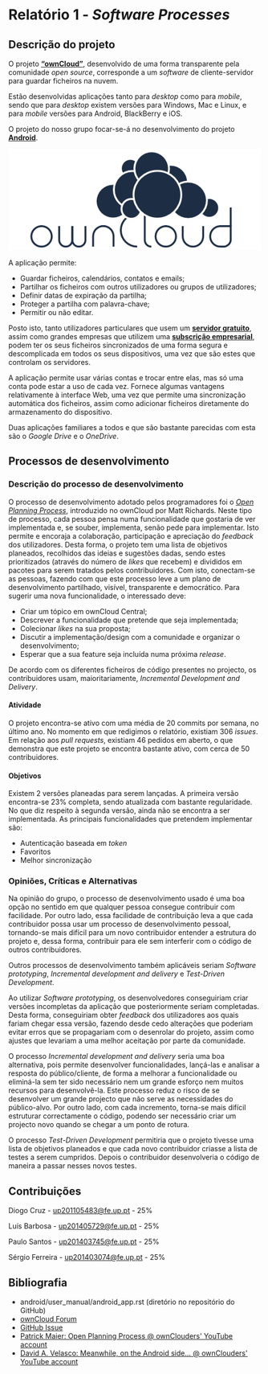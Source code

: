 # Relatório 1 - *Software Processes*

## Descrição do projeto

O projeto [**“ownCloud”**](https://owncloud.org/), desenvolvido de uma forma transparente pela comunidade *open source*, corresponde a um *software* de cliente-servidor para guardar ficheiros na nuvem.

Estão desenvolvidas aplicações tanto para *desktop* como para *mobile*, sendo que para *desktop* existem versões para Windows, Mac e Linux, e para *mobile* versões para Android, BlackBerry e iOS.

O projeto do nosso grupo focar-se-á no desenvolvimento do projeto [**Android**](https://play.google.com/store/apps/details?id=com.owncloud.android).

![owncloud](/ESOF-docs/resources/ownCloud2.png)

A aplicação permite:
* Guardar ficheiros, calendários, contatos e emails;
* Partilhar os ficheiros com outros utilizadores ou grupos de utilizadores;
* Definir datas de expiração da partilha;
* Proteger a partilha com palavra-chave;
* Permitir ou não editar.

Posto isto, tanto utilizadores particulares que usem um [**servidor gratuito**](https://owncloud.org/providers/), assim como grandes empresas que utilizem uma [**subscrição empresarial**](https://owncloud.com/), podem ter os seus ficheiros sincronizados de uma forma segura e descomplicada em todos os seus dispositivos, uma vez que são estes que controlam os servidores.

A aplicação permite usar várias contas e trocar entre elas, mas só uma conta pode estar a uso de cada vez. Fornece algumas vantagens relativamente à interface Web, uma vez que permite uma sincronização automática dos ficheiros, assim como adicionar ficheiros diretamente do armazenamento do dispositivo.

Duas aplicações familiares a todos e que são bastante parecidas com esta são o *Google Drive* e o *OneDrive*.

## Processos de desenvolvimento

### Descrição do processo de desenvolvimento

O processo de desenvolvimento adotado pelos programadores foi o [*Open Planning Process*](https://owncloud.org/blog/open-planning-process/), introduzido no ownCloud por Matt Richards. Neste tipo de processo, cada pessoa pensa numa funcionalidade que gostaria de ver implementada e, se souber, implementa, senão pede para implementar. Isto permite e encoraja a colaboração, participação e apreciação do *feedback* dos utilizadores. Desta forma, o projeto tem uma lista de objetivos planeados, recolhidos das ideias e sugestões dadas, sendo estes prioritizados (através do número de *likes* que recebem) e divididos em pacotes para serem tratados pelos contribuidores. Com isto, conectam-se as pessoas, fazendo com que este processo leve a um plano de desenvolvimento partilhado, visível, transparente e democrático.
Para sugerir uma nova funcionalidade, o interessado deve:
* Criar um tópico em ownCloud Central;
* Descrever a funcionalidade que pretende que seja implementada;
* Colecionar *likes* na sua proposta;
* Discutir a implementação/design com a comunidade e organizar o desenvolvimento;
* Esperar que a sua feature seja incluída numa próxima *release*.

De acordo com os diferentes ficheiros de código presentes no projecto, os contribuidores usam, maioritariamente, *Incremental Development and Delivery*.

#### Atividade

O projeto encontra-se ativo com uma média de 20 commits por semana, no último ano.
No momento em que redigimos o relatório, existiam 306 *issues*. Em relação aos *pull requests*, existiam 46 pedidos em aberto, o que demonstra que este projeto se encontra bastante ativo, com cerca de 50 contribuidores.

#### Objetivos

Existem 2 versões planeadas para serem lançadas. A primeira versão encontra-se 23% completa, sendo atualizada com bastante regularidade. No que diz respeito à segunda versão, ainda não se encontra a ser implementada.
As principais funcionalidades que pretendem implementar são:
* Autenticação baseada em *token*
* Favoritos
* Melhor sincronização

### Opiniões, Críticas e Alternativas

Na opinião do grupo, o processo de desenvolvimento usado é uma boa opção no sentido em que qualquer pessoa consegue contribuir com facilidade. Por outro lado, essa facilidade de contribuição leva a que cada contribuidor possa usar um processo de desenvolvimento pessoal, tornando-se mais difícil para um novo contribuidor entender a estrutura do projeto e, dessa forma, contribuir para ele sem interferir com o código de outros contribuidores.

Outros processos de desenvolvimento também aplicáveis seriam *Software prototyping*, *Incremental development and delivery* e *Test-Driven Development*.

Ao utilizar *Software prototyping*, os desenvolvedores conseguiriam criar versões incompletas da aplicação que posteriormente seriam completadas. Desta forma, conseguiriam obter *feedback* dos utilizadores aos quais fariam chegar essa versão, fazendo desde cedo alterações que poderiam evitar erros que se propagariam com o desenrolar do projeto, assim como ajustes que levariam a uma melhor aceitação por parte da comunidade.

O processo *Incremental development and delivery* seria uma boa alternativa, pois permite desenvolver funcionalidades, lançá-las e analisar a resposta do público/cliente, de forma a melhorar a funcionalidade ou eliminá-la sem ter sido necessário nem um grande esforço nem muitos recursos para desenvolvê-la. Este processo reduz o risco de se desenvolver um grande projecto que não serve as necessidades do público-alvo. Por outro lado, com cada incremento, torna-se mais difícil estruturar correctamente o código, podendo ser necessário criar um projecto novo quando se chegar a um ponto de rotura.

O processo *Test-Driven Development* permitiria que o projeto tivesse uma lista de objetivos planeados e que cada novo contribuidor criasse a lista de testes a serem cumpridos. Depois o contribuidor desenvolveria o código de maneira a passar nesses novos testes.


## Contribuições

Diogo Cruz - up201105483@fe.up.pt - 25%

Luís Barbosa - up201405729@fe.up.pt - 25%

Paulo Santos - up201403745@fe.up.pt - 25%

Sérgio Ferreira - up201403074@fe.up.pt - 25%

## Bibliografia

* android/user_manual/android_app.rst (diretório no repositório do GitHub)
* [ownCloud Forum](https://central.owncloud.org/t/what-is-owncloud-development-process/3239)
* [GitHub Issue](https://github.com/owncloud/android/issues/1822)
* [Patrick Maier: Open Planning Process @ ownClouders' YouTube account](https://www.youtube.com/watch?v=276KkF0AzVU)
* [David A. Velasco: Meanwhile, on the Android side... @ ownClouders' YouTube account](https://www.youtube.com/watch?v=NTVVGphd4As) 
